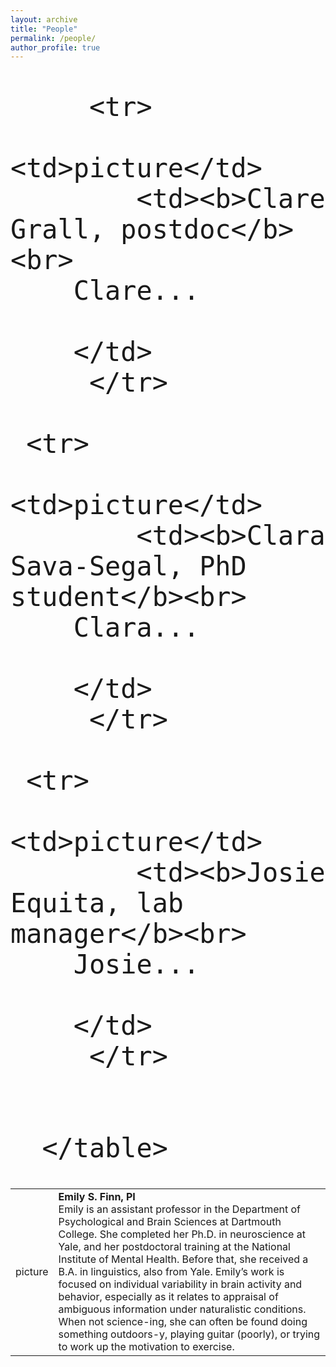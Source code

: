 ```yaml
---
layout: archive
title: "People"
permalink: /people/
author_profile: true
---
```



<font size="10">
	<style>
table, th, td {
  border: 0px;
}

th, td {
  padding: 10px;
}
</style>
      <table border = "0">
         <tr>
            <td>picture</td>
		 <td>
			 <b>Emily S. Finn, PI</b><br>
			 Emily is an assistant professor in the Department of Psychological and Brain Sciences at Dartmouth College. She completed her Ph.D. in neuroscience at Yale, and her postdoctoral training at the National Institute of Mental Health. Before that, she received a B.A. in linguistics, also from Yale. Emily’s work is focused on individual variability in brain activity and behavior, especially as it relates to appraisal of ambiguous information under naturalistic conditions. When not science-ing, she can often be found doing something outdoors-y, playing guitar (poorly), or trying to work up the motivation to exercise.
		 </td>
         </tr>
         
         <tr>
            <td>picture</td>
            <td><b>Clare Grall, postdoc</b><br>
	    Clare...
	    
	    </td>
         </tr>
	 
	 <tr>
            <td>picture</td>
            <td><b>Clara Sava-Segal, PhD student</b><br>
	    Clara...
	    
	    </td>
         </tr>
	 
	 <tr>
            <td>picture</td>
            <td><b>Josie Equita, lab manager</b><br>
	    Josie...
	    
	    </td>
         </tr>
	 
	 
      </table>

